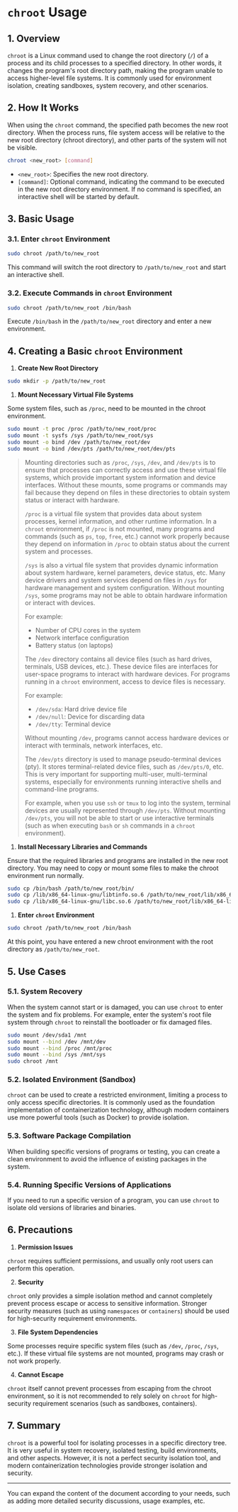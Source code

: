 # `chroot` Usage

## 1. **Overview**

`chroot` is a Linux command used to change the root directory (`/`) of a process and its child processes to a specified directory. In other words, it changes the program's root directory path, making the program unable to access higher-level file systems. It is commonly used for environment isolation, creating sandboxes, system recovery, and other scenarios.

## 2. **How It Works**

When using the `chroot` command, the specified path becomes the new root directory. When the process runs, file system access will be relative to the new root directory (chroot directory), and other parts of the system will not be visible.

```bash
chroot <new_root> [command]
```

*   `<new_root>`: Specifies the new root directory.
*   `[command]`: Optional command, indicating the command to be executed in the new root directory environment. If no command is specified, an interactive shell will be started by default.

## 3. **Basic Usage**

### 3.1. Enter `chroot` Environment

```bash
sudo chroot /path/to/new_root
```

This command will switch the root directory to `/path/to/new_root` and start an interactive shell.

### 3.2. Execute Commands in `chroot` Environment

```bash
sudo chroot /path/to/new_root /bin/bash
```

Execute `/bin/bash` in the `/path/to/new_root` directory and enter a new environment.

## 4. **Creating a Basic `chroot` Environment**

1.  **Create New Root Directory**

```bash
sudo mkdir -p /path/to/new_root
```

1.  **Mount Necessary Virtual File Systems**

Some system files, such as `/proc`, need to be mounted in the chroot environment.

```bash
sudo mount -t proc /proc /path/to/new_root/proc
sudo mount -t sysfs /sys /path/to/new_root/sys
sudo mount -o bind /dev /path/to/new_root/dev
sudo mount -o bind /dev/pts /path/to/new_root/dev/pts
```

> Mounting directories such as `/proc`, `/sys`, `/dev`, and `/dev/pts` is to ensure that processes can correctly access and use these virtual file systems, which provide important system information and device interfaces. Without these mounts, some programs or commands may fail because they depend on files in these directories to obtain system status or interact with hardware.
>
> `/proc` is a virtual file system that provides data about system processes, kernel information, and other runtime information. In a `chroot` environment, if `/proc` is not mounted, many programs and commands (such as `ps`, `top`, `free`, etc.) cannot work properly because they depend on information in `/proc` to obtain status about the current system and processes.
>
> `/sys` is also a virtual file system that provides dynamic information about system hardware, kernel parameters, device status, etc. Many device drivers and system services depend on files in `/sys` for hardware management and system configuration. Without mounting `/sys`, some programs may not be able to obtain hardware information or interact with devices.
>
> For example:
>
> *   Number of CPU cores in the system
> *   Network interface configuration
> *   Battery status (on laptops)
>
> The `/dev` directory contains all device files (such as hard drives, terminals, USB devices, etc.). These device files are interfaces for user-space programs to interact with hardware devices. For programs running in a `chroot` environment, access to device files is necessary.
>
> For example:
>
> *   `/dev/sda`: Hard drive device file
> *   `/dev/null`: Device for discarding data
> *   `/dev/tty`: Terminal device
>
> Without mounting `/dev`, programs cannot access hardware devices or interact with terminals, network interfaces, etc.
>
> The `/dev/pts` directory is used to manage pseudo-terminal devices (pty). It stores terminal-related device files, such as `/dev/pts/0`, etc. This is very important for supporting multi-user, multi-terminal systems, especially for environments running interactive shells and command-line programs.
>
> For example, when you use `ssh` or `tmux` to log into the system, terminal devices are usually represented through `/dev/pts`. Without mounting `/dev/pts`, you will not be able to start or use interactive terminals (such as when executing `bash` or `sh` commands in a `chroot` environment).

1.  **Install Necessary Libraries and Commands**

Ensure that the required libraries and programs are installed in the new root directory. You may need to copy or mount some files to make the chroot environment run normally.

```bash
sudo cp /bin/bash /path/to/new_root/bin/
sudo cp /lib/x86_64-linux-gnu/libtinfo.so.6 /path/to/new_root/lib/x86_64-linux-gnu/
sudo cp /lib/x86_64-linux-gnu/libc.so.6 /path/to/new_root/lib/x86_64-linux-gnu/
```

1.  **Enter `chroot` Environment**

```bash
sudo chroot /path/to/new_root /bin/bash
```

At this point, you have entered a new chroot environment with the root directory as `/path/to/new_root`.

## 5. **Use Cases**

### 5.1. **System Recovery**

When the system cannot start or is damaged, you can use `chroot` to enter the system and fix problems. For example, enter the system's root file system through `chroot` to reinstall the bootloader or fix damaged files.

```bash
sudo mount /dev/sda1 /mnt
sudo mount --bind /dev /mnt/dev
sudo mount --bind /proc /mnt/proc
sudo mount --bind /sys /mnt/sys
sudo chroot /mnt
```

### 5.2. **Isolated Environment (Sandbox)**

`chroot` can be used to create a restricted environment, limiting a process to only access specific directories. It is commonly used as the foundation implementation of containerization technology, although modern containers use more powerful tools (such as Docker) to provide isolation.

### 5.3. **Software Package Compilation**

When building specific versions of programs or testing, you can create a clean environment to avoid the influence of existing packages in the system.

### 5.4. **Running Specific Versions of Applications**

If you need to run a specific version of a program, you can use `chroot` to isolate old versions of libraries and binaries.

## 6. **Precautions**

1.  **Permission Issues**

`chroot` requires sufficient permissions, and usually only root users can perform this operation.

2.  **Security**

`chroot` only provides a simple isolation method and cannot completely prevent process escape or access to sensitive information. Stronger security measures (such as using `namespaces` or `containers`) should be used for high-security requirement environments.

3.  **File System Dependencies**

Some processes require specific system files (such as `/dev`, `/proc`, `/sys`, etc.). If these virtual file systems are not mounted, programs may crash or not work properly.

4.  **Cannot Escape**

`chroot` itself cannot prevent processes from escaping from the chroot environment, so it is not recommended to rely solely on `chroot` for high-security requirement scenarios (such as sandboxes, containers).

## 7. **Summary**

`chroot` is a powerful tool for isolating processes in a specific directory tree. It is very useful in system recovery, isolated testing, build environments, and other aspects. However, it is not a perfect security isolation tool, and modern containerization technologies provide stronger isolation and security.

***

You can expand the content of the document according to your needs, such as adding more detailed security discussions, usage examples, etc. 